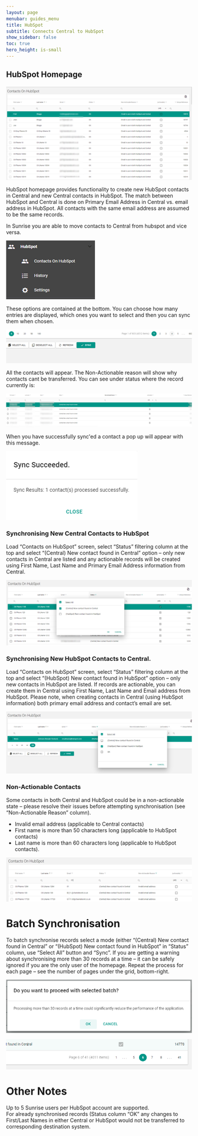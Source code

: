 ```yaml
---
layout: page
menubar: guides_menu
title: HubSpot
subtitle: Connects Central to HubSpot
show_sidebar: false
toc: true
hero_height: is-small
---
```


## HubSpot Homepage

![HubSpot Homepage](/img/hubspot/hubspot-main-screen.PNG "HubSpot Homepage")

HubSpot homepage provides functionality to create new HubSpot contacts in Central and new Central contacts in HubSpot.
The match between HubSpot and Central is done on Primary Email Address in Central vs. email address in HubSpot. All contacts with the same email address are assumed to be the same records.

In Sunrise you are able to move contacts to Central from hubspot and vice versa.

![HubSpot Menu](/img/hubspot/hubspot-menu.png "HubSpot Menu")

These options are contained at the bottom. You can choose how many entries are displayed, which ones you want to select and then you can sync them when chosen.

![HubSpot Paging II](/img/hubspot/hubspot-paging-II.png "HubSpot Paging II")

All the contacts will appear. The Non-Actionable reason will show why contacts cant be transferred. You can see under status where the record currently is:

![HubSpot Grid](/img/hubspot/hubspot-grid.png "HubSpot Grid")

When you have successfully sync'ed a contact a pop up will appear with this message.

![HubSpot Sync Succeeded](/img/hubspot/hubspot-sync-succeeded.png "HubSpot Sync Succeeded")

### Synchronising New Central Contacts to HubSpot
Load “Contacts on HubSpot” screen, select “Status” filtering column at the top and select “(Central) New contact found in Central” option – only new contacts in Central are listed and any actionable records will be created using First Name, Last Name and Primary Email Address information from Central.

![HubSpot New Central Contacts](/img/hubspot/hubspot-new-central-contacts.png "HubSpot New Central Contacts")

### Synchronising New HubSpot Contacts to Central.
Load “Contacts on HubSpot” screen, select “Status” filtering column at the top and select “(HubSpot) New contact found in HubSpot” option – only new contacts in HubSpot are listed. If records are actionable, you can create them in Central using First Name, Last Name and Email address from HubSpot. Please note, when creating contacts in Central (using HubSpot information) both primary email address and contact’s email are set.

![HubSpot New HubSpot Contacts](/img/hubspot/hubspot-new-hubspot-contacts.png "HubSpot New HubSpot Contacts")

### Non-Actionable Contacts
Some contacts in both Central and HubSpot could be in a non-actionable state – please resolve their issues before attempting synchronisation (see “Non-Actionable Reason” column).
* Invalid email address (applicable to Central contacts)
* First name is more than 50 characters long (applicable to HubSpot contacts)
* Last name is more than 60 characters long (applicable to HubSpot contacts).

![HubSpot Invalid Email](/img/hubspot/hubspot-invalid-email.png "HubSpot Invalid Email")

# Batch Synchronisation
To batch synchronise records select a mode (either “(Central) New contact found in Central” or “(HubSpot) New contact found in HubSpot” in “Status” column, use “Select All” button and “Sync”. If you are getting a warning about synchronising more than 30 records at a time – it can be safely ignored if you are the only user of the homepage. Repeat the process for each page – see the number of pages under the grid, bottom-right.

![HubSpot More Than 30 Records](/img/hubspot/hubspot-batch.png "HubSpot More Than 30 Records")

![HubSpot Bathes - Paging](/img/hubspot/hubspot-paging.png "HubSpot Bathes - Paging")


# Other Notes
Up to 5 Sunrise users per HubSpot account are supported.  
For already synchronised records (Status column “OK” any changes to First/Last Names in either Central or HubSpot would not be transferred to corresponding destination system.
